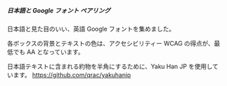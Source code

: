 ##### 日本語と Google フォント ペアリング

日本語と見た目のいい、英語 Google フォントを集めました。

各ボックスの背景とテキストの色は、アクセシビリティー WCAG の得点が、最低でも AA となっています。

日本語テキストに含まれる約物を半角にするために、Yaku Han JP を使用しています。
https://github.com/qrac/yakuhanjp
